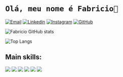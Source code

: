 # `Olá, meu nome é Fabricio👋`

[![Email](https://img.shields.io/badge/Gmail-D14836?style=for-the-badge&logo=gmail&logoColor=white)](mailto:cmp.1a.fabriciopereiradasilva@gmail.com)
[![Linkedin](https://img.shields.io/badge/LinkedIn-0077B5?style=for-the-badge&logo=linkedin&logoColor=white)](#)
[![Instagram](https://img.shields.io/badge/Instagram-E4405F?style=for-the-badge&logo=instagram&logoColor=white)](https://instagram.com/_fabriciop3)
[![GitHub](https://img.shields.io/badge/GitHub-100000?style=for-the-badge&logo=github&logoColor=white)](https://github.com/fabricio-dev-front)


![Fabricio GitHub stats](https://github-readme-stats.vercel.app/api?username=fabricio-dev-front&show_icons=true&theme=radical)

![Top Langs](https://github-readme-stats.vercel.app/api/top-langs/?username=fabricio-dev-front&layout=compact)

## Main skills:
<div style="display: inline_block">
    <img aling="center" src="https://img.shields.io/badge/HTML5-E34F26?style=for-the-badge&logo=html5&logoColor=white" />
    <img aling="center" src="https://img.shields.io/badge/CSS3-1572B6?style=for-the-badge&logo=css3&logoColor=white" />
    <img aling="center" src="https://img.shields.io/badge/JavaScript-F7DF1E?style=for-the-badge&logo=javascript&logoColor=black" />
    <img aling="center" src="https://img.shields.io/badge/C-00599C?style=for-the-badge&logo=c&logoColor=white" />
    <img aling="center" src="https://img.shields.io/badge/GIT-E44C30?style=for-the-badge&logo=git&logoColor=white" />
    <img aling="center" src="https://img.shields.io/badge/GitHub-100000?style=for-the-badge&logo=github&logoColor=white" />
</div>
